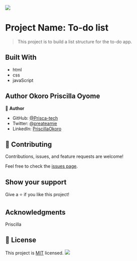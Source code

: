 ![](https://img.shields.io/badge/Microverse-blueviolet)

# Project Name: To-do list

> This project is to build a list structure for the to-do app.

## Built With

- html
- css
- javaScript

## Author Okoro Priscilla Oyome

👤 **Author**

- GitHub: [@Prisca-tech](https://github.com/Prisca-tech)
- Twitter: [@preateamie](https://twitter.com/preateamie)
- LinkedIn: [PriscillaOkoro](https://www.linkedin.com/in/okoro-priscilla-oyome/)


## 🤝 Contributing

Contributions, issues, and feature requests are welcome!

Feel free to check the [issues page](../../issues/).

## Show your support

Give a ⭐️ if you like this project!

## Acknowledgments
Priscilla 

## 📝 License

This project is [MIT](./MIT.md) licensed.
![](https://img.shields.io/badge/Microverse-blueviolet)
